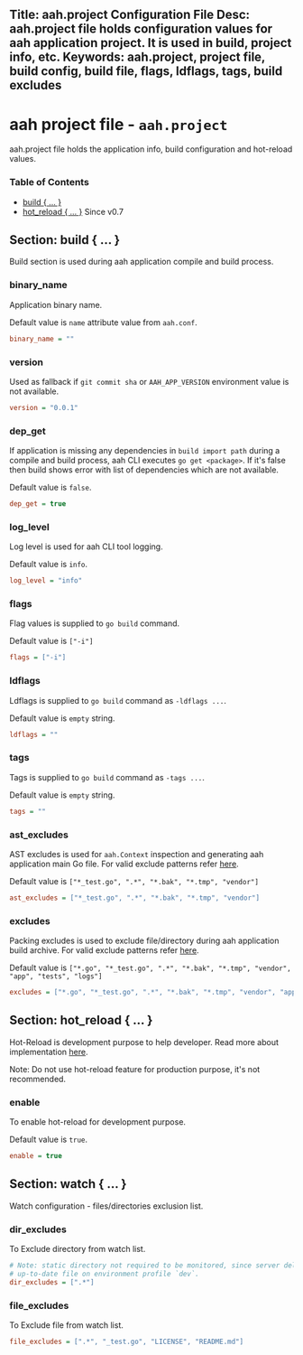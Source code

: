 Title: aah.project Configuration File
Desc: aah.project file holds configuration values for aah application project. It is used in build, project info, etc.
Keywords: aah.project, project file, build config, build file, flags, ldflags, tags, build excludes
---
# aah project file - `aah.project`

aah.project file holds the application info, build configuration and hot-reload values.

### Table of Contents

  * [build { ... }](#section-build)
  * [hot_reload { ... }](#section-hot-reload)  <span class="badge lb-xs">Since v0.7</span>

## Section: build { ... }
Build section is used during aah application compile and build process.

### binary_name
Application binary name.

Default value is `name` attribute value from `aah.conf`.
```cfg
binary_name = ""
```

### version
Used as fallback if `git commit sha` or `AAH_APP_VERSION` environment value is not available.
```cfg
version = "0.0.1"
```

### dep_get
If application is missing any dependencies in `build import path` during a compile and build process, aah CLI executes `go get <package>`. If it's false then build shows error with list of dependencies which are not available.

Default value is `false`.
```cfg
dep_get = true
```

### log_level
Log level is used for aah CLI tool logging.

Default value is `info`.
```cfg
log_level = "info"
```

### flags
Flag values is supplied to `go build` command.

Default value is `["-i"]`
```cfg
flags = ["-i"]
```

### ldflags
Ldflags is supplied to `go build` command as `-ldflags ...`.

Default value is `empty` string.
```cfg
ldflags = ""
```

### tags
Tags is supplied to `go build` command as `-tags ...`.

Default value is `empty` string.
```cfg
tags = ""
```

### ast_excludes
AST excludes is used for `aah.Context` inspection and generating aah application main Go file. For valid exclude patterns refer [here](https://golang.org/pkg/path/filepath/#Match).

Default value is `["*_test.go", ".*", "*.bak", "*.tmp", "vendor"]`
```cfg
ast_excludes = ["*_test.go", ".*", "*.bak", "*.tmp", "vendor"]
```

### excludes
Packing excludes is used to exclude file/directory during aah application build archive. For valid exclude patterns refer [here](https://golang.org/pkg/path/filepath/#Match).

Default value is `["*.go", "*_test.go", ".*", "*.bak", "*.tmp", "vendor", "app", "tests", "logs"]`
```cfg
excludes = ["*.go", "*_test.go", ".*", "*.bak", "*.tmp", "vendor", "app", "tests", "logs"]
```

## Section: hot_reload { ... }

Hot-Reload is development purpose to help developer. Read more about implementation [here]({{aah_github_issues_url}}/4).

Note: Do not use hot-reload feature for production purpose, it's not recommended.

### enable
To enable hot-reload for development purpose.

Default value is `true`.
```cfg
enable = true
```

## Section: watch { ... }

Watch configuration - files/directories exclusion list.

### dir_excludes

To Exclude directory from watch list.
```cfg
# Note: static directory not required to be monitored, since server delivers
# up-to-date file on environment profile `dev`.
dir_excludes = [".*"]
```

### file_excludes

To Exclude file from watch list.
```cfg
file_excludes = [".*", "_test.go", "LICENSE", "README.md"]
```
